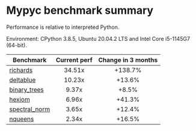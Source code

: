 # Mypyc benchmark summary

Performance is relative to interpreted Python.

Environment: CPython 3.8.5, Ubuntu 20.04.2 LTS and Intel Core i5-1145G7 (64-bit).

| Benchmark | Current perf | Change in 3 months |
| --- | :---: | :---: |
| [richards](benchmarks/richards.md) | 34.51x | +138.7% |
| [deltablue](benchmarks/deltablue.md) | 10.23x | +13.6% |
| [binary_trees](benchmarks/binary_trees.md) | 9.37x | +8.5% |
| [hexiom](benchmarks/hexiom.md) | 6.96x | +41.3% |
| [spectral_norm](benchmarks/spectral_norm.md) | 3.65x | +12.4% |
| [nqueens](benchmarks/nqueens.md) | 2.34x | +16.5% |

